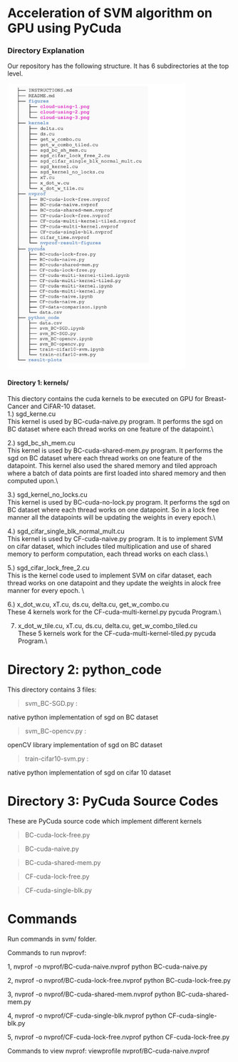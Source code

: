 # Acceleration of SVM algorithm on GPU using PyCuda 

### Directory Explanation
Our repository has the following structure. It has 6 subdirectories at the top level. 


<img src="tree.png" width="400">


#### Directory 1: kernels/ 

This diectory contains the cuda kernels to be executed on GPU for Breast-Cancer and CiFAR-10 dataset.\
1.) sgd_kerne.cu \
    This kernel is used by BC-cuda-naive.py program. It performs the sgd on BC dataset where each thread works on one feature of the datapoint.\
    
2.) sgd_bc_sh_mem.cu \
This kernel is used by BC-cuda-shared-mem.py program. It performs the sgd on BC dataset where each thread works on one feature of the datapoint. This kernel also used the shared memory and tiled approach where a batch of data points are first loaded into shared memory and then computed upon.\

3.) sgd_kernel_no_locks.cu\
  This kernel is used by BC-cuda-no-lock.py program. It performs the sgd on BC dataset where each thread works on one datapoint. So in a lock free manner all the datapoints will be updating the weights in every epoch.\

4.) sgd_cifar_single_blk_normal_mult.cu\
This kernel is used by CF-cuda-naive.py program. It is to implement SVM on cifar dataset, which includes tiled multiplication and use of shared memory to perform computation, each thread works on each class.\

5.) sgd_cifar_lock_free_2.cu\
This is the kernel code used to implement SVM on cifar dataset, each thread works on one datapoint and they update the weights in alock free manner for every epoch. \

6.) x_dot_w.cu, xT.cu, ds.cu, delta.cu, get_w_combo.cu \
  These 4 kernels work for the CF-cuda-multi-kernel.py pycuda Program.\
  
7) x_dot_w_tile.cu, xT.cu, ds.cu, delta.cu, get_w_combo_tiled.cu \
  These 5 kernels work for the CF-cuda-multi-kernel-tiled.py pycuda Program.\

# Directory 2: python_code

This directory contains 3 files:

> svm_BC-SGD.py : 

  native python implementation of sgd on BC dataset
  
> svm_BC-opencv.py : 

  openCV library implementation of sgd on BC dataset

>train-cifar10-svm.py : 

 native python implementation of sgd on cifar 10 dataset

# Directory 3: PyCuda Source Codes 

These are PyCuda source code which implement different kernels


>BC-cuda-lock-free.py

>BC-cuda-naive.py

>BC-cuda-shared-mem.py

>CF-cuda-lock-free.py

>CF-cuda-single-blk.py




# Commands

Run commands in svm/ folder.

Commands to run nvprovf:

1, nvprof -o nvprof/BC-cuda-naive.nvprof python BC-cuda-naive.py

2, nvprof -o nvprof/BC-cuda-lock-free.nvprof python BC-cuda-lock-free.py 

3, nvprof -o nvprof/BC-cuda-shared-mem.nvprof python BC-cuda-shared-mem.py 

4, nvprof -o nvprof/CF-cuda-single-blk.nvprof python CF-cuda-single-blk.py 

5, nvprof -o nvprof/CF-cuda-lock-free.nvprof python CF-cuda-lock-free.py

Commands to view nvprof:
viewprofile nvprof/BC-cuda-naive.nvprof






